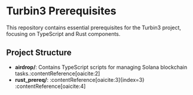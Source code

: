 # Turbin3 Prerequisites

This repository contains essential prerequisites for the Turbin3 project, focusing on TypeScript and Rust components.

## Project Structure

- **airdrop/**: Contains TypeScript scripts for managing Solana blockchain tasks.&#8203;:contentReference[oaicite:2]
- **rust_prereq/**: :contentReference[oaicite:3]{index=3}&#8203;:contentReference[oaicite:4]
